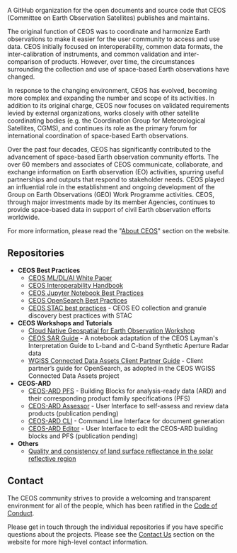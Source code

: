 A GitHub organization for the open documents and source code that CEOS (Committee on Earth Observation Satellites) publishes and maintains.

The original function of CEOS was to coordinate and harmonize Earth observations to make it easier for the user community to access and use data. CEOS initially focused on interoperability, common data formats, the inter-calibration of instruments, and common validation and inter-comparison of products. However, over time, the circumstances surrounding the collection and use of space-based Earth observations have changed.

In response to the changing environment, CEOS has evolved, becoming more complex and expanding the number and scope of its activities. In addition to its original charge, CEOS now focuses on validated requirements levied by external organizations, works closely with other satellite coordinating bodies (e.g. the Coordination Group for Meteorological Satellites, CGMS), and continues its role as the primary forum for international coordination of space-based Earth observations.

Over the past four decades, CEOS has significantly contributed to the advancement of space-based Earth observation community efforts. The over 60 members and associates of CEOS communicate, collaborate, and exchange information on Earth observation (EO) activities, spurring useful partnerships and outputs that respond to stakeholder needs. CEOS played an influential role in the establishment and ongoing development of the Group on Earth Observations (GEO) Work Programme activities. CEOS, through major investments made by its member Agencies, continues to provide space-based data in support of civil Earth observation efforts worldwide.

For more information, please read the "[About CEOS](https://ceos.org/about-ceos/overview/)" section on the website.

## Repositories

- **CEOS Best Practices**
  - [CEOS ML/DL/AI White Paper](https://github.com/ceos-org/aiml-white-paper)
  - [CEOS Interoperability Handbook](https://github.com/ceos-org/interoperability-handbook)
  - [CEOS Jupyter Notebook Best Practices](https://github.com/ceos-org/jupyter-best-practice)
  - [CEOS OpenSearch Best Practices](https://github.com/ceos-org/opensearch-best-practices)
  - [CEOS STAC best practices](https://github.com/ceos-org/stac-collection-and-granule-discovery-best-practices) - CEOS EO collection and granule discovery best practices with STAC
- **CEOS Workshops and Tutorials**
  - [Cloud Native Geospatial for Earth Observation Workshop](https://github.com/ceos-org/cloud-native-geospatial-eo-workshop)
  - [CEOS SAR Guide](https://github.com/ceos-org/ceos-sar-guide) - A notebook adaptation of the CEOS Layman's Interpretation Guide to L-band and C-band Synthetic Aperture Radar data
  - [WGISS Connected Data Assets Client Partner Guide](https://github.com/ceos-org/wgiss-cda) - Client partner’s guide for OpenSearch, as adopted in the CEOS WGISS Connected Data Assets project
- **CEOS-ARD**
  - [CEOS-ARD PFS](https://github.com/ceos-org/ceos-ard) - Building Blocks for analysis-ready data (ARD) and their corresponding product family specifications (PFS)
  - [CEOS-ARD Assessor](https://github.com/ceos-org/ceos-ard-assessor) - User Interface to self-assess and review data products (publication pending)
  - [CEOS-ARD CLI](https://github.com/ceos-org/ceos-ard-cli) - Command Line Interface for document generation
  - [CEOS-ARD Editor](https://github.com/ceos-org/ceos-ard-editor) - User Interface to edit the CEOS-ARD building blocks and PFS (publication pending)
- **Others**
  - [Quality and consistency of land surface reflectance in the solar reflective region](https://github.com/ceos-org/surface-reflectance-quality-and-consistency)

## Contact

The CEOS community strives to provide a welcoming and transparent environment for all of the people, which has been ratified in the [Code of Conduct](../CODE_OF_CONDUCT.md).

Please get in touch through the individual repositories if you have specific questions about the projects.
Please see the [Contact Us](https://ceos.org/contact-us/) section on the website for more high-level contact information.
